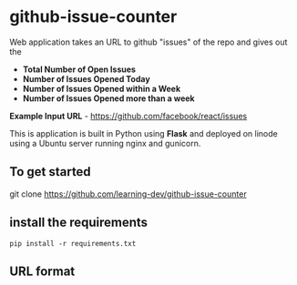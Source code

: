# github-issue-counter

Web application takes an URL to github "issues" of the repo and gives out the 
- **Total Number of Open Issues** 
- **Number of Issues Opened Today**
- **Number of Issues Opened within a Week**
- **Number of Issues Opened more than a week**

**Example Input URL** - https://github.com/facebook/react/issues

This is application is built in Python using **Flask** and deployed on linode using a Ubuntu server running nginx and gunicorn. 


## To get started 
git clone https://github.com/learning-dev/github-issue-counter

## install the requirements 
`pip install -r requirements.txt`

## URL format 
